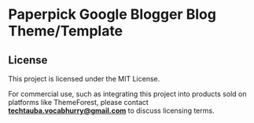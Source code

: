 # Paperpick Google Blogger Blog Theme/Template
## License
This project is licensed under the MIT License. 

For commercial use, such as integrating this project into products sold on platforms like ThemeForest, please contact **techtauba.vocabhurry@gmail.com** to discuss licensing terms.

